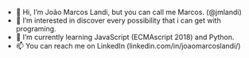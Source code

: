 - 👋 Hi, I’m João Marcos Landi, but you can call me Marcos. (@jmlandi)
- 👀 I’m interested in discover every possibility that i can get with programing.
- 🌱 I’m currently learning JavaScript (ECMAscript 2018) and Python.
- 📫 You can reach me on LinkedIn (linkedin.com/in/joaomarcoslandi/)
